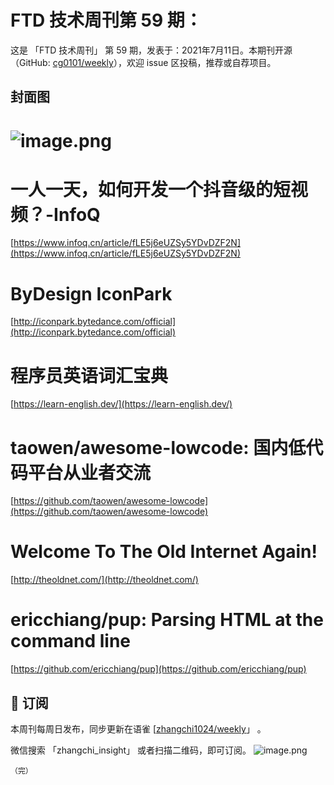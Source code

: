 # FTD 技术周刊第 59 期：
这是 「FTD 技术周刊」 第 59 期，发表于：2021年7月11日。本期刊开源（GitHub: [cg0101/weekly](https://github.com/cg0101/weekly)），欢迎 issue 区投稿，推荐或自荐项目。
## 封面图


# ![image.png](https://cdn.nlark.com/yuque/0/2020/png/132503/1605580621750-b14a5fd8-a47d-439b-8fcc-f3a11a6d8db2.png#height=719&id=TwF8k&margin=%5Bobject%20Object%5D&name=image.png&originHeight=719&originWidth=1080&originalType=binary&size=1645088&status=done&style=none&width=1080)
# 一人一天，如何开发一个抖音级的短视频？-InfoQ
[https://www.infoq.cn/article/fLE5j6eUZSy5YDvDZF2N](https://www.infoq.cn/article/fLE5j6eUZSy5YDvDZF2N)
# ByDesign IconPark
[http://iconpark.bytedance.com/official](http://iconpark.bytedance.com/official)
# 程序员英语词汇宝典
[https://learn-english.dev/](https://learn-english.dev/)
# taowen/awesome-lowcode: 国内低代码平台从业者交流
[https://github.com/taowen/awesome-lowcode](https://github.com/taowen/awesome-lowcode)
# Welcome To The Old Internet Again!
[http://theoldnet.com/](http://theoldnet.com/)
# ericchiang/pup: Parsing HTML at the command line
[https://github.com/ericchiang/pup](https://github.com/ericchiang/pup)



## 📅 订阅
本周刊每周日发布，同步更新在语雀 [[zhangchi1024/weekly](https://www.yuque.com/zhangchi1024/weekly)」 。


微信搜索 「zhangchi_insight」 或者扫描二维码，即可订阅。
    ![image.png](https://cdn.nlark.com/yuque/0/2021/jpeg/132503/1640750963398-e8538e9e-6b96-46f7-abff-c93b56bdd377.jpeg?x-oss-process=image%2Fwatermark%2Ctype_d3F5LW1pY3JvaGVp%2Csize_36%2Ctext_5byg6amw%2Ccolor_FFFFFF%2Cshadow_50%2Ct_80%2Cg_se%2Cx_10%2Cy_10%2Fresize%2Cw_426%2Climit_0)
    
    （完）